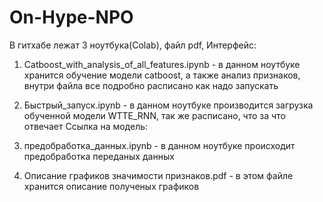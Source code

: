 # On-Hype-NPO

В гитхабе лежат 3 ноутбука(Colab), файл pdf, Интерфейс:

1) Catboost_with_analysis_of_all_features.ipynb - в данном ноутбуке хранится обучение модели catboost, а также анализ признаков, внутри файла все подробно расписано как надо запускать

2) Быстрый_запуск.ipynb - в данном ноутбуке производится загрузка обученной модели WTTE_RNN, так же расписано, что за что отвечает
Ссылка на модель: 

3) предобработка_данных.ipynb - в данном ноутбуке происходит предобработка переданых данных

4) Описание графиков значимости признаков.pdf - в этом файле хранится описание полученых графиков
